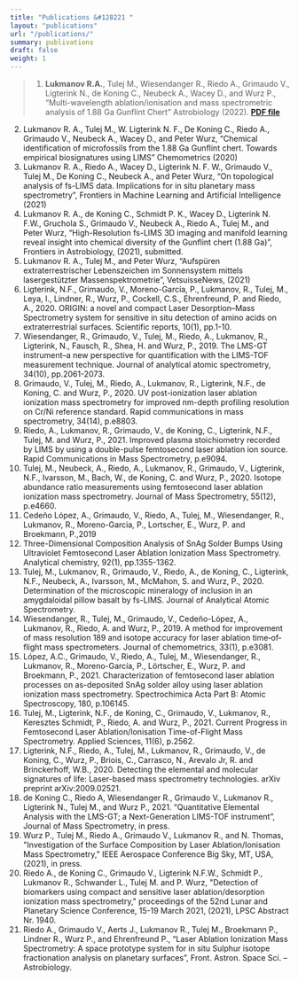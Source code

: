 ```yaml
---
title: "Publications &#128221 "
layout: "publications"
url: "/publications/"
summary: publivations
draft: false
weight: 1
---
```

>1) __Lukmanov R.A.__, Tulej M., Wiesendanger R., Riedo A., Grimaudo V., Ligterink
N., de Koning C., Neubeck A., Wacey D., and Wurz P., “Multi-wavelength
ablation/ionisation and mass spectrometric analysis of 1.88 Ga Gunflint
Chert” Astrobiology (2022).
[__PDF file__](https://www.liebertpub.com/doi/full/10.1089/ast.2019.2201)  

  

2) Lukmanov R. A., Tulej M., W. Ligterink N. F., De Koning C., Riedo A., Grimaudo
V., Neubeck A., Wacey D., and Peter Wurz, “Chemical identification of
microfossils from the 1.88 Ga Gunflint chert. Towards empirical
biosignatures using LIMS” Chemometrics (2020)
3) Lukmanov R. A., Riedo A., Wacey D., Ligterink N. F. W., Grimaudo V., Tulej M.,
De Koning C., Neubeck A., and Peter Wurz, “On topological analysis of fs-LIMS
data. Implications for in situ planetary mass spectrometry”, Frontiers in
Machine Learning and Artificial Intelligence (2021)
4) Lukmanov R. A., de Koning C., Schmidt P. K., Wacey D., Ligterink N. F.W.,
Gruchola S., Grimaudo V., Neubeck A., Riedo A., Tulej M., and Peter Wurz,
“High-Resolution fs-LIMS 3D imaging and manifold learning reveal insight
into chemical diversity of the Gunflint chert (1.88 Ga)”, Frontiers in
Astrobiology, (2021), submitted.
5) Lukmanov R. A., Tulej M., and Peter Wurz, “Aufspüren extraterrestrischer
Lebenszeichen im Sonnensystem mittels lasergestützter
Massenspektrometrie”, VetsuisseNews, (2021)
6) Ligterink, N.F., Grimaudo, V., Moreno-García, P., Lukmanov, R., Tulej, M., Leya,
I., Lindner, R., Wurz, P., Cockell, C.S., Ehrenfreund, P. and Riedo, A., 2020.
ORIGIN: a novel and compact Laser Desorption–Mass Spectrometry system
for sensitive in situ detection of amino acids on extraterrestrial surfaces.
Scientific reports, 10(1), pp.1-10.
7) Wiesendanger, R., Grimaudo, V., Tulej, M., Riedo, A., Lukmanov, R., Ligterink,
N., Fausch, R., Shea, H. and Wurz, P., 2019. The LMS-GT instrument–a new
perspective for quantification with the LIMS-TOF measurement technique.
Journal of analytical atomic spectrometry, 34(10), pp.2061-2073.
8) Grimaudo, V., Tulej, M., Riedo, A., Lukmanov, R., Ligterink, N.F., de Koning, C.
and Wurz, P., 2020. UV post-ionization laser ablation ionization mass
spectrometry for improved nm-depth profiling resolution on Cr/Ni reference
standard. Rapid communications in mass spectrometry, 34(14), p.e8803.
9) Riedo, A., Lukmanov, R., Grimaudo, V., de Koning, C., Ligterink, N.F., Tulej, M.
and Wurz, P., 2021. Improved plasma stoichiometry recorded by LIMS by
using a double-pulse femtosecond laser ablation ion source. Rapid
Communications in Mass Spectrometry, p.e9094.
10) Tulej, M., Neubeck, A., Riedo, A., Lukmanov, R., Grimaudo, V., Ligterink, N.F.,
Ivarsson, M., Bach, W., de Koning, C. and Wurz, P., 2020. Isotope abundance
ratio measurements using femtosecond laser ablation ionization mass
spectrometry. Journal of Mass Spectrometry, 55(12), p.e4660.
11) Cedeño López, A., Grimaudo, V., Riedo, A., Tulej, M., Wiesendanger, R.,
Lukmanov, R., Moreno-Garcia, P., Lortscher, E., Wurz, P. and Broekmann, P.,2019
12) Three-Dimensional Composition Analysis of SnAg Solder Bumps Using
Ultraviolet Femtosecond Laser Ablation Ionization Mass Spectrometry.
Analytical chemistry, 92(1), pp.1355-1362.
12) Tulej, M., Lukmanov, R., Grimaudo, V., Riedo, A., de Koning, C., Ligterink, N.F.,
Neubeck, A., Ivarsson, M., McMahon, S. and Wurz, P., 2020. Determination of
the microscopic mineralogy of inclusion in an amygdaloidal pillow basalt by
fs-LIMS. Journal of Analytical Atomic Spectrometry.
13) Wiesendanger, R., Tulej, M., Grimaudo, V., Cedeño-López, A., Lukmanov, R.,
Riedo, A. and Wurz, P., 2019. A method for improvement of mass resolution
189
and isotope accuracy for laser ablation time‐of‐flight mass spectrometers.
Journal of chemometrics, 33(1), p.e3081.
14) López, A.C., Grimaudo, V., Riedo, A., Tulej, M., Wiesendanger, R., Lukmanov,
R., Moreno-García, P., Lörtscher, E., Wurz, P. and Broekmann, P., 2021.
Characterization of femtosecond laser ablation processes on as-deposited
SnAg solder alloy using laser ablation ionization mass spectrometry.
Spectrochimica Acta Part B: Atomic Spectroscopy, 180, p.106145.
15) Tulej, M., Ligterink, N.F., de Koning, C., Grimaudo, V., Lukmanov, R., Keresztes
Schmidt, P., Riedo, A. and Wurz, P., 2021. Current Progress in Femtosecond
Laser Ablation/Ionisation Time-of-Flight Mass Spectrometry. Applied
Sciences, 11(6), p.2562.
16) Ligterink, N.F., Riedo, A., Tulej, M., Lukmanov, R., Grimaudo, V., de Koning, C.,
Wurz, P., Briois, C., Carrasco, N., Arevalo Jr, R. and Brinckerhoff, W.B., 2020.
Detecting the elemental and molecular signatures of life: Laser-based mass
spectrometry technologies. arXiv preprint arXiv:2009.02521.
17) de Koning C., Riedo A, Wiesendanger R., Grimaudo V., Lukmanov R., Ligterink
N., Tulej M., and Wurz P., 2021. “Quantitative Elemental Analysis with the
LMS-GT; a Next-Generation LIMS-TOF instrument”, Journal of Mass
Spectrometry, in press.
18) Wurz P., Tulej M., Riedo A., Grimaudo V., Lukmanov R., and N. Thomas,
"Investigation of the Surface Composition by Laser Ablation/Ionisation Mass
Spectrometry," IEEE Aerospace Conference Big Sky, MT, USA, (2021), in
press.
19) Riedo A., de Koning C., Grimaudo V., Ligterink N.F.W., Schmidt P., Lukmanov
R., Schwander L., Tulej M. and P. Wurz, "Detection of biomarkers using
compact and sensitive laser ablation/desorption ionization mass
spectrometry," proceedings of the 52nd Lunar and Planetary Science
Conference, 15-19 March 2021, (2021), LPSC Abstract Nr. 1940.
20) Riedo A., Grimaudo V., Aerts J., Lukmanov R., Tulej M., Broekmann P., Lindner
R., Wurz P., and Ehrenfreund P., “Laser Ablation Ionization Mass
Spectrometry: A space prototype system for in situ Sulphur isotope
fractionation analysis on planetary surfaces”, Front. Astron. Space Sci. –
Astrobiology.